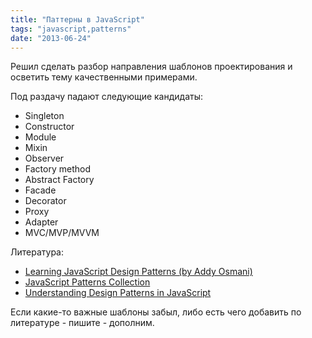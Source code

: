 ```yaml
---
title: "Паттерны в JavaScript"
tags: "javascript,patterns"
date: "2013-06-24"
---
```


Решил сделать разбор направления шаблонов проектирования и осветить тему качественными примерами.

Под раздачу падают следующие кандидаты:

- Singleton
- Constructor
- Module
- Mixin
- Observer
- Factory method
- Abstract Factory
- Facade
- Decorator
- Proxy
- Adapter
- MVC/MVP/MVVM

Литература:

- [Learning JavaScript Design Patterns (by Addy Osmani)](https://addyosmani.com/resources/essentialjsdesignpatterns/book/)
- [JavaScript Patterns Collection](https://shichuan.github.io/javascript-patterns/)
- [Understanding Design Patterns in JavaScript](https://net.tutsplus.com/tutorials/javascript-ajax/digging-into-design-patterns-in-javascript/)

Если какие-то важные шаблоны забыл, либо есть чего добавить по литературе - пишите - дополним.
